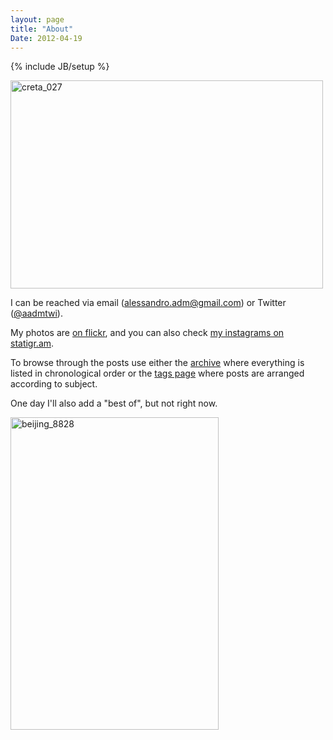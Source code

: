 ```yaml
---
layout: page
title: "About"
Date: 2012-04-19
---
```

{% include JB/setup %}


<a href="http://www.flickr.com/photos/aadm/1449633525/" title="creta_027 by aadm, on Flickr"><img src="http://farm2.staticflickr.com/1111/1449633525_42ed487e19.jpg" width="500" height="333" alt="creta_027"></a>

I can be reached via email ([alessandro.adm@gmail.com](mailto:alessandro.adm@gmail.com)) or Twitter ([@aadmtwi](http://twitter.com/aadmtwi)).

My photos are [on flickr](http://www.flickr.com/photos/aadm/), and you can also check [my instagrams on statigr.am](http://statigr.am/viewer.php#/user/983741/).

To browse through the posts use either the [archive](archive.html) where everything is listed in chronological order or the [tags page](tags.html) where posts are arranged according to subject.

<!-- The following is a list of the tags used in this blog. Click on one of these to see all the posts on the selected subject.

[apple](http://scriptogr.am/aadm/tag/apple) |
[comment](http://scriptogr.am/aadm/tag/comment) |
[cycling](http://scriptogr.am/aadm/tag/cycling) |
[misc](http://scriptogr.am/aadm/tag/misc) |
[moto](http://scriptogr.am/aadm/tag/moto) |
[movies](http://scriptogr.am/aadm/tag/movies) |
[mtb](http://scriptogr.am/aadm/tag/mtb) |
[photo](http://scriptogr.am/aadm/tag/photo) |
[quote](http://scriptogr.am/aadm/tag/quote) |
[tv](http://scriptogr.am/aadm/tag/tv) |
[video](http://scriptogr.am/aadm/tag/video) -->

One day I'll also add a "best of", but not right now.


<a href="http://www.flickr.com/photos/aadm/780792236/" title="beijing_8828 by aadm, on Flickr"><img src="http://farm2.staticflickr.com/1330/780792236_aaf33fd5d2.jpg" width="333" height="500" alt="beijing_8828"></a>